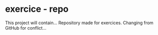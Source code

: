 # exercice - repo
This project will contain...
Repository made for exercices.
Changing from GitHub for conflict...

